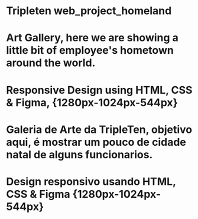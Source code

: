 # Tripleten web_project_homeland

# Art Gallery, here we are showing a little bit of employee's hometown around the world.
# Responsive Design using HTML, CSS & Figma,  {1280px-1024px-544px}

# Galeria de Arte da TripleTen, objetivo  aqui, é mostrar um pouco de cidade natal de alguns funcionarios.
# Design responsivo usando HTML, CSS & Figma {1280px-1024px-544px}


